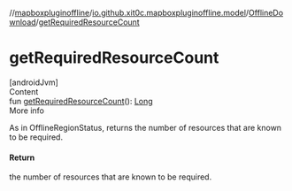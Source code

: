 //[mapboxpluginoffline](../../../index.md)/[io.github.xit0c.mapboxpluginoffline.model](../index.md)/[OfflineDownload](index.md)/[getRequiredResourceCount](get-required-resource-count.md)



# getRequiredResourceCount  
[androidJvm]  
Content  
fun [getRequiredResourceCount](get-required-resource-count.md)(): [Long](https://kotlinlang.org/api/latest/jvm/stdlib/kotlin/-long/index.html)  
More info  


As in OfflineRegionStatus, returns the number of resources that are known to be required.



#### Return  


the number of resources that are known to be required.

  



